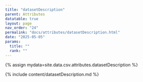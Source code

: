 ```yaml
---
title: "datasetDescription"
parent: Attributes
datatable: true
layout: page
nav_order: "24"
permalink: "docs/attributes/datasetDescription.html"
date: "2025-05-05"
params:
  title: ""
  rank: ""
---
```

{% assign mydata=site.data.csv.attributes.datasetDescription %} 

{% include content/datasetDescription.md %}
